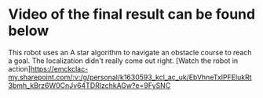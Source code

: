 # Video of the final result can be found below
This robot uses an A star algorithm to navigate an obstacle course to reach a goal. The localization didn't really come out right.
[Watch the robot in action]<https://emckclac-my.sharepoint.com/:v:/g/personal/k1630593_kcl_ac_uk/EbVhneTxIPFElukRt3bmh_kBrz6W0CnJv64TDRlzchkAGw?e=9FySNC>
